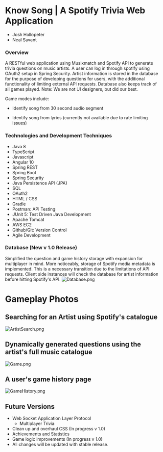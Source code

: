 # Know Song | A Spotify Trivia Web Application

- Josh Hollopeter
- Neal Savant

### Overview
A RESTful web application using Musixmatch and Spotify API to generate trivia questions on music artists. A user can log in through spotify using OAuth2 setup in Spring Security. Artist information is stored in the database for the purpose of developing questions for users, with the additional functionality of limiting external API requests. Database also keeps track of all games played.
Note: We are not UI designers, but did our best.

Game modes include:

- Identify song from 30 second audio segment

- Identify song from lyrics (currently not available due to rate limiting issues)

### Technologies and Development Techniques
- Java 8
- TypeScript
- Javascript
- Angular 10
- Spring REST
- Spring Boot
- Spring Security
- Java Persistence API (JPA)
- SQL
- OAuth2
- HTML / CSS
- Gradle
- Postman: API Testing
- JUnit 5: Test Driven Java Development
- Apache Tomcat
- AWS EC2
- Github/Git: Version Control
- Agile Development

### Database (New v 1.0 Release)
Simplified the question and game history storage with expansion for multiplayer in mind. More noticeably, storage of Spotify media metadata is implemented. This is a necessary transition due to the limitations of API requests. Client side instances will check the database for artist information before hitting Spotify's API.
![Database.png](https://user-images.githubusercontent.com/55298338/86310676-dab8d680-bbdb-11ea-8e37-14d16a3070be.png)

# Gameplay Photos
## Searching for an Artist using Spotify's catalogue
![ArtistSearch.png](https://user-images.githubusercontent.com/55298338/87256634-a4881c00-c451-11ea-84f7-4b241542025f.PNG)

## Dynamically generated questions using the artist's full music catalogue
![Game.png](https://user-images.githubusercontent.com/55298338/87256637-a94cd000-c451-11ea-8458-e73c198869d4.PNG)

## A user's game history page
![GameHistory.png](https://user-images.githubusercontent.com/55298338/87256636-a6ea7600-c451-11ea-9b23-3b34d470d006.PNG)

## Future Versions

- Web Socket Application Layer Protocol
  - Multiplayer Trivia
- Clean up and overhaul CSS (In progress v 1.0)
- Achievements and Statistics
- Game logic improvements (In progress v 1.0)
- All changes will be updated with stable release.
